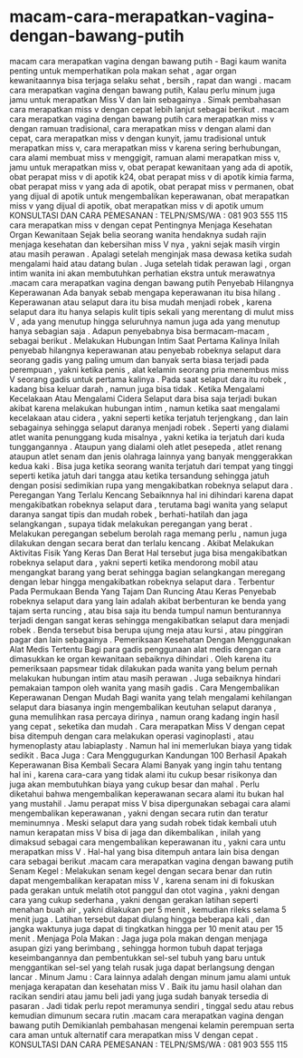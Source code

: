 # macam-cara-merapatkan-vagina-dengan-bawang-putih
macam cara merapatkan vagina dengan bawang putih - Bagi kaum wanita penting untuk memperhatikan pola makan sehat , agar organ kewanitaannya bisa terjaga selaku sehat , bersih , rapat dan wangi . macam cara merapatkan vagina dengan bawang putih, Kalau perlu minum juga jamu untuk merapatkan Miss V dan lain sebagainya . Simak pembahasan cara merapatkan miss v dengan cepat lebih lanjut sebagai berikut .    macam cara merapatkan vagina dengan bawang putih   cara merapatkan miss v dengan ramuan tradisional, cara merapatkan miss v dengan alami dan cepat, cara merapatkan miss v dengan kunyit, jamu tradisional untuk merapatkan miss v, cara merapatkan miss v karena sering berhubungan, cara alami membuat miss v menggigit, ramuan alami merapatkan miss v, jamu untuk merapatkan miss v, obat perapat kewanitaan yang ada di apotik, obat perapat miss v di apotik k24, obat perapat miss v di apotik kimia farma, obat perapat miss v yang ada di apotik, obat perapat miss v permanen, obat yang dijual di apotik untuk mengembalikan keperawanan, obat merapatkan miss v yang dijual di apotik, obat merapatkan miss v di apotik umum     KONSULTASI DAN CARA PEMESANAN : TELPN/SMS/WA : 081 903 555 115    cara merapatkan miss v dengan cepat Pentingnya Menjaga Kesehatan Organ Kewanitaan  Sejak belia seorang wanita hendaknya sudah rajin menjaga kesehatan dan kebersihan miss V nya , yakni sejak masih virgin atau masih perawan . Apalagi setelah menginjak masa dewasa ketika sudah mengalami haid atau datang bulan . Juga setelah tidak perawan lagi , organ intim wanita ini akan membutuhkan perhatian ekstra untuk merawatnya .macam cara merapatkan vagina dengan bawang putih  Penyebab Hilangnya Keperawanan  Ada banyak sebab mengapa keperawanan itu bisa hilang . Keperawanan atau selaput dara itu bisa mudah menjadi robek , karena selaput dara itu hanya selapis kulit tipis sekali yang merentang di mulut miss V , ada yang menutup hingga seluruhnya namun juga ada yang menutup hanya sebagian saja . Adapun penyebabnya bisa bermacam-macam , sebagai berikut .  Melakukan Hubungan Intim Saat Pertama Kalinya Inilah penyebab hilangnya keperawanan atau penyebab robeknya selaput dara seorang gadis yang paling umum dan banyak serta biasa terjadi pada perempuan , yakni ketika penis , alat kelamin seorang pria menembus miss V seorang gadis untuk pertama kalinya . Pada saat selaput dara itu robek , kadang bisa keluar darah , namun juga bisa tidak .  Ketika Mengalami Kecelakaan Atau Mengalami Cidera Selaput dara bisa saja terjadi bukan akibat karena melakukan hubungan intim , namun ketika saat mengalami kecelakaan atau cidera , yakni seperti ketika terjatuh terjengkang , dan lain sebagainya sehingga selaput daranya menjadi robek . Seperti yang dialami atlet wanita penunggang kuda misalnya , yakni ketika ia terjatuh dari kuda tunggangannya . Ataupun yang dialami oleh atlet pesepeda , atlet renang ataupun atlet senam dan jenis olahraga lainnya yang banyak menggerakkan kedua kaki . Bisa juga ketika seorang wanita terjatuh dari tempat yang tinggi seperti ketika jatuh dari tangga atau ketika tersandung sehingga jatuh dengan posisi sedimikian rupa yang mengakibatkan robeknya selaput dara .  Peregangan Yang Terlalu Kencang  Sebaiknnya hal ini dihindari karena dapat mengakibatkan robeknya selaput dara , terutama bagi wanita yang selaput daranya sangat tipis dan mudah robek , berhati-hatilah dan jaga selangkangan , supaya tidak melakukan peregangan yang berat . Melakukan peregangan sebelum berolah raga memang perlu , namun juga dilakukan dengan secara berat dan terlalu kencang .  Akibat Melakukan Aktivitas Fisik Yang Keras Dan Berat Hal tersebut juga bisa mengakibatkan robeknya selaput dara , yakni seperti ketika mendorong mobil atau mengangkat barang yang berat sehingga bagian selangkangan meregang dengan lebar hingga mengakibatkan robeknya selaput dara .  Terbentur Pada Permukaan Benda Yang Tajam Dan Runcing Atau Keras Penyebab robeknya selaput dara yang lain adalah akibat berbenturan ke benda yang tajam serta runcing , atau bisa saja itu benda tumpul namun benturannya terjadi dengan sangat keras sehingga mengakibatkan selaput dara menjadi robek . Benda tersebut bisa berupa ujung meja atau kursi , atau pinggiran pagar dan lain sebagainya .  Pemeriksaan Kesehatan Dengan Menggunakan Alat Medis Tertentu Bagi para gadis penggunaan alat medis dengan cara dimasukkan ke organ kewanitaan sebaiknya dihindari . Oleh karena itu pemeriksaan papsmear tidak dilakukan pada wanita yang belum pernah melakukan hubungan intim atau masih perawan . Juga sebaiknya hindari pemakaian tampon oleh wanita yang masih gadis .  Cara Mengembalikan Keperawanan Dengan Mudah  Bagi wanita yang telah mengalami kehilangan selaput dara biasanya ingin mengembalikan keutuhan selaput daranya , guna memulihkan rasa percaya dirinya , namun orang kadang ingin hasil yang cepat , seketika dan mudah . Cara merapatkan Miss V dengan cepat bisa ditempuh dengan cara melakukan operasi vaginoplasti , atau hymenoplasty atau labiaplasty . Namun hal ini memerlukan biaya yang tidak sedikit .  Baca Juga : Cara Menggugurkan Kandungan 100 Berhasil  Apakah Keperawanan Bisa Kembali Secara Alami  Banyak yang ingin tahu tentang hal ini , karena cara-cara yang tidak alami itu cukup besar risikonya dan juga akan membutuhkan biaya yang cukup besar dan mahal . Perlu diketahui bahwa mengembalikan keperawanan secara alami itu bukan hal yang mustahil . Jamu perapat miss V bisa dipergunakan sebagai cara alami mengembalikan keperawanan , yakni dengan secara rutin dan teratur meminumnya . Meski selaput dara yang sudah robek tidak kembali utuh namun kerapatan miss V bisa di jaga dan dikembalikan , inilah yang dimaksud sebagai cara mengembalikan keperawanan itu , yakni cara untu merapatkan miss V . Hal-hal yang bisa ditempuh antara lain bisa dengan cara sebagai berikut .macam cara merapatkan vagina dengan bawang putih  Senam Kegel : Melakukan senam kegel dengan secara benar dan rutin dapat mengembalikan kerapatan miss V , karena senam ini di fokuskan pada gerakan untuk melatih otot panggul dan otot vagina , yakni dengan cara yang cukup sederhana , yakni dengan gerakan latihan seperti menahan buah air , yakni dilakukan per 5 menit , kemudian rileks selama 5 menit juga . Latihan tersebut dapat diulang hingga beberapa kali , dan jangka waktunya juga dapat di tingkatkan hingga per 10 menit atau per 15 menit .  Menjaga Pola Makan : Jaga juga pola makan dengan menjaga asupan gizi yang berimbang , sehingga hormon tubuh dapat terjaga keseimbangannya dan pembentukkan sel-sel tubuh yang baru untuk menggantikan sel-sel yang telah rusak juga dapat berlangsung dengan lancar .  Minum Jamu : Cara lainnya adalah dengan minum jamu alami untuk menjaga kerapatan dan kesehatan miss V . Baik itu jamu hasil olahan dan racikan sendiri atau jamu beli jadi yang juga sudah banyak tersedia di pasaran . Jadi tidak perlu repot meramunya sendiri , tinggal sedu atau rebus kemudian dimunum secara rutin .macam cara merapatkan vagina dengan bawang putih   Demikianlah pembahasan mengenai kelamin perempuan serta cara aman untuk alternatif cara merapatkan miss V dengan cepat .  KONSULTASI DAN CARA PEMESANAN : TELPN/SMS/WA : 081 903 555 115
